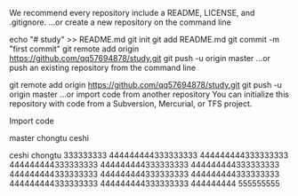 We recommend every repository include a README, LICENSE, and .gitignore.
…or create a new repository on the command line

echo "# study" >> README.md
git init
git add README.md
git commit -m "first commit"
git remote add origin https://github.com/qq57694878/study.git
git push -u origin master
…or push an existing repository from the command line

git remote add origin https://github.com/qq57694878/study.git
git push -u origin master
…or import code from another repository
You can initialize this repository with code from a Subversion, Mercurial, or TFS project.

Import code

master chongtu ceshi 

ceshi chongtu
333333333
444444444333333333
444444444333333333
444444444333333333
444444444333333333
444444444333333333
444444444333333333
444444444333333333
444444444333333333
444444444333333333
444444444333333333
444444444
555555555
